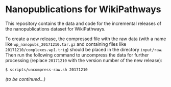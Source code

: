 Nanopublications for WikiPathways
=================================

This repository contains the data and code for the incremental releases of the
nanopublications dataset for WikiPathways.

To create a new release, the compressed file with the raw data (with a name like
`wp_nanopubs_20171210.tar.gz` and containing files like `20171210/complexes.wp1.trig`)
should be placed in the directory `input/raw`. Then run the following command to
uncompress the data for further processing (replace `20171210` with the version
number of the new release):

    $ scripts/uncompress-raw.sh 20171210

_(to be continued...)_
